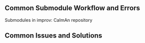 ## Common Submodule Workflow and Errors

Submodules in improv: CaImAn repository

## Common Issues and Solutions
